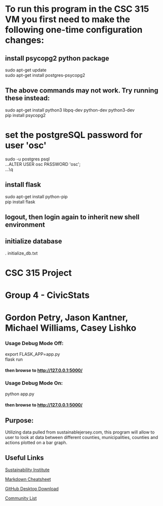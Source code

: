 # To run this program in the CSC 315 VM you first need to make the following one-time configuration changes:
## install psycopg2 python package
sudo apt-get update  
sudo apt-get install postgres-psycopg2
## The above commands may not work. Try running these instead:
sudo apt-get install python3 libpq-dev python-dev python3-dev  
pip install psycopg2
# set the postgreSQL password for user 'osc'
sudo -u postgres psql  
...ALTER USER osc PASSWORD 'osc';  
...\q
## install flask
sudo apt-get install python-pip  
pip install flask
## logout, then login again to inherit new shell environment
## initialize database
. initialize_db.txt

# CSC 315 Project
# Group 4 - CivicStats
# Gordon Petry, Jason Kantner, Michael Williams, Casey Lishko
### Usage Debug Mode Off:
export FLASK_APP=app.py  
flask run
#### then browse to http://127.0.0.1:5000/
### Usage Debug Mode On:
python app.py
#### then browse to http://127.0.0.1:5000/
## Purpose:
Utilizing data pulled from sustainablejersey.com, this
program will allow to user to look at data between different
counties, municipalities, counties and actions plotted on
a bar graph.

## Useful Links

[Sustainability Institute](https://si.tcnj.edu/)

[Markdown Cheatsheet](https://github.com/adam-p/markdown-here/wiki/Markdown-Cheatsheet)

[GitHub Desktop Download](https://desktop.github.com/)

[Community List](http://www.sustainablejersey.com/fileadmin/media/Homepage/Final_11_X_17_SJ_Communities_Poster.pdf)
